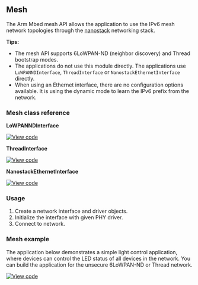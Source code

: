 ## Mesh

The Arm Mbed mesh API allows the application to use the IPv6 mesh network topologies through the [nanostack](https://os.mbed.com/docs/v5.4/reference/mesh-1.html) networking stack.

**Tips:**
* The mesh API supports 6LoWPAN-ND (neighbor discovery) and Thread bootstrap modes.
* The applications do not use this module directly. The applications use `LoWPANNDInterface`, `ThreadInterface` or `NanostackEthernetInterface` directly.
* When using an Ethernet interface, there are no configuration options available. It is using the dynamic mode to learn the IPv6 prefix from the network.

### Mesh class reference

**LoWPANNDInterface**

[![View code](https://www.mbed.com/embed/?type=library)](https://github.com/ARMmbed/mbed-os/blob/master/features/nanostack/FEATURE_NANOSTACK/mbed-mesh-api/mbed-mesh-api/LoWPANNDInterface.h)

**ThreadInterface**

[![View code](https://www.mbed.com/embed/?type=library)](https://github.com/ARMmbed/mbed-os/blob/master/features/nanostack/FEATURE_NANOSTACK/mbed-mesh-api/mbed-mesh-api/ThreadInterface.h)

**NanostackEthernetInterface**

[![View code](https://www.mbed.com/embed/?type=library)](https://github.com/ARMmbed/mbed-os/blob/master/features/nanostack/FEATURE_NANOSTACK/mbed-mesh-api/mbed-mesh-api/NanostackEthernetInterface.h)

### Usage

1. Create a network interface and driver objects.
1. Initialize the interface with given PHY driver.
1. Connect to network.

### Mesh example

The application below demonstrates a simple light control application, where devices can control the LED status of all devices in the network. You can build the application for the unsecure 6LoWPAN-ND or Thread network.

[![View code](https://www.mbed.com/embed/?url=https://github.com/ARMmbed/mbed-os-example-mesh-minimal)](https://github.com/ARMmbed/mbed-os-example-mesh-minimal/blob/master/main.cpp)
